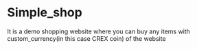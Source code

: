 # Simple_shop
It is a demo shopping website where you can buy any items with custom_currency(in this case CREX coin) of the website
